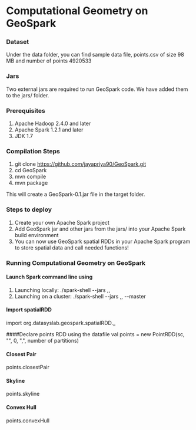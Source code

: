 # Computational Geometry on GeoSpark

### Dataset
Under the data folder, you can find sample data file, points.csv of size 98 MB and number of points 4920533

### Jars
Two external jars are required to run GeoSpark code. We have added them to the jars/ folder.

### Prerequisites
1. Apache Hadoop 2.4.0 and later
2. Apache Spark 1.2.1 and later
3. JDK 1.7

### Compilation Steps
1. git clone https://github.com/jayapriya90/GeoSpark.git
2. cd GeoSpark
3. mvn compile
4. mvn package

This will create a GeoSpark-0.1.jar file in the target folder.

### Steps to deploy
1. Create your own Apache Spark project
2. Add GeoSpark jar and other jars from the jars/ into your Apache Spark build environment
3. You can now use GeoSpark spatial RDDs in your Apache Spark program to store spatial data and call needed functions!

### Running Computational Geometry on GeoSpark
#### Launch Spark command line using
1. Launching locally: ./spark-shell --jars <path to GeoSpark-0.1.jar>,<path to guava-18.0.jar>,<path to jts-1.13.jar>
2. Launching on a cluster: ./spark-shell --jars <path to GeoSpark-0.1.jar>,<path to guava-18.0.jar>,<path to jts-1.13.jar> --master <name of the master>

#### Import spatialRDD
import org.datasyslab.geospark.spatialRDD._

####Declare points RDD using the datafile
val points = new PointRDD(sc, "<Path to points.csv>", 0, ",", number of partitions)

#### Closest Pair
points.closestPair

#### Skyline
 points.skyline

#### Convex Hull
points.convexHull

